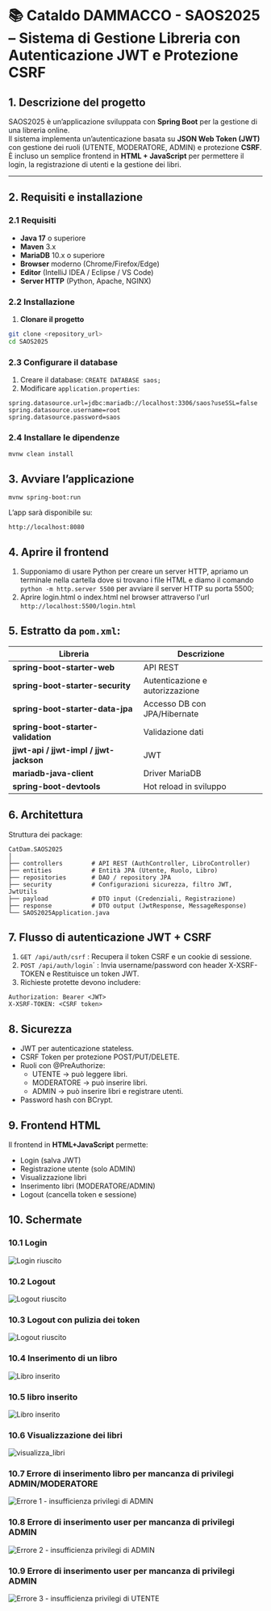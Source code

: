 
# 📚 Cataldo DAMMACCO - SAOS2025 – Sistema di Gestione Libreria con Autenticazione JWT e Protezione CSRF

## 1. Descrizione del progetto
SAOS2025 è un’applicazione sviluppata con **Spring Boot** per la gestione di una libreria online.  
Il sistema implementa un’autenticazione basata su **JSON Web Token (JWT)** con gestione dei ruoli (UTENTE, MODERATORE, ADMIN) e protezione **CSRF**.  
È incluso un semplice frontend in **HTML + JavaScript** per permettere il login, la registrazione di utenti e la gestione dei libri.

---

## 2. Requisiti e installazione

### 2.1 Requisiti
- **Java 17** o superiore
- **Maven** 3.x
- **MariaDB** 10.x o superiore
- **Browser** moderno (Chrome/Firefox/Edge)
- **Editor** (IntelliJ IDEA / Eclipse / VS Code)
- **Server HTTP** (Python, Apache, NGINX)

### 2.2 Installazione
1. **Clonare il progetto**
```bash
git clone <repository_url>
cd SAOS2025
```

### 2.3 Configurare il database
1. Creare il database: `CREATE DATABASE saos;`
2. Modificare `application.properties`:
```
spring.datasource.url=jdbc:mariadb://localhost:3306/saos?useSSL=false
spring.datasource.username=root
spring.datasource.password=saos
```

### 2.4 Installare le dipendenze
```mvnw clean install```

## 3. Avviare l’applicazione
```mvnw spring-boot:run```

L’app sarà disponibile su:

```http://localhost:8080```

## 4. Aprire il frontend
1. Supponiamo di usare Python per creare un server HTTP, apriamo un terminale nella cartella dove si trovano i file HTML e diamo il comando 
`python -m http.server 5500` per avviare il server HTTP su porta 5500;
2. Aprire login.html o index.html nel browser attraverso l'url `http://localhost:5500/login.html`


## 5. Estratto da `pom.xml`:
| Libreria                                | Descrizione                     |
| --------------------------------------- | ------------------------------- |
| **spring-boot-starter-web**             | API REST                        |
| **spring-boot-starter-security**        | Autenticazione e autorizzazione |
| **spring-boot-starter-data-jpa**        | Accesso DB con JPA/Hibernate    |
| **spring-boot-starter-validation**      | Validazione dati                |
| **jjwt-api / jjwt-impl / jjwt-jackson** | JWT                             |
| **mariadb-java-client**                 | Driver MariaDB                  |
| **spring-boot-devtools**                | Hot reload in sviluppo          |

## 6. Architettura
Struttura dei package:
```
CatDam.SAOS2025
│
├── controllers        # API REST (AuthController, LibroController)
├── entities           # Entità JPA (Utente, Ruolo, Libro)
├── repositories       # DAO / repository JPA
├── security           # Configurazioni sicurezza, filtro JWT, JwtUtils
├── payload            # DTO input (Credenziali, Registrazione)
├── response           # DTO output (JwtResponse, MessageResponse)
└── SAOS2025Application.java
```

## 7. Flusso di autenticazione JWT + CSRF
1. `GET /api/auth/csrf` : Recupera il token CSRF e un cookie di sessione.
2. `POST /api/auth/login`´ : Invia username/password con header X-XSRF-TOKEN e Restituisce un token JWT.
3. Richieste protette devono includere:
```
Authorization: Bearer <JWT>
X-XSRF-TOKEN: <CSRF token>
```

## 8. Sicurezza
- JWT per autenticazione stateless.
- CSRF Token per protezione POST/PUT/DELETE.
- Ruoli con @PreAuthorize:
    - UTENTE → può leggere libri.
    - MODERATORE → può inserire libri.
    - ADMIN → può inserire libri e registrare utenti.
- Password hash con BCrypt.

## 9. Frontend HTML
Il frontend in **HTML+JavaScript** permette:
- Login (salva JWT)
- Registrazione utente (solo ADMIN)
- Visualizzazione libri
- Inserimento libri (MODERATORE/ADMIN)
- Logout (cancella token e sessione)

## 10. Schermate
### 10.1 Login
![Login riuscito](SCHERMATE/login_ok.png)

### 10.2 Logout
![Logout riuscito](SCHERMATE/logout_ok.png)

### 10.3 Logout con pulizia dei token
![Logout riuscito](SCHERMATE/logout_pulizia_token.png)

### 10.4 Inserimento di un libro
![Libro inserito](SCHERMATE/insert_libro.png)

### 10.5 libro inserito
![Libro inserito](SCHERMATE/libro_inserito.png)

### 10.6 Visualizzazione dei libri
![visualizza_libri](SCHERMATE/visual_libri.png)

### 10.7 Errore di inserimento libro per mancanza di privilegi ADMIN/MODERATORE
![Errore 1 - insufficienza privilegi di ADMIN](SCHERMATE/error1_no_ins_libro.png)

### 10.8 Errore di inserimento user per mancanza di privilegi ADMIN
![Errore 2 - insufficienza privilegi di ADMIN](SCHERMATE/error2_no_ins_user.png)

### 10.9 Errore di inserimento user per mancanza di privilegi ADMIN
![Errore 3 - insufficienza privilegi di UTENTE](SCHERMATE/error3_no_ins_user_moderatore.png)
